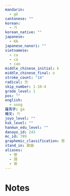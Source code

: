 ```yaml
---
mandarin:
  - gē
cantonese: ""
korean:
  - 가
korean_native: ""
japanese:
  - KA
japanese_nanori: ""
vietnamese:
  - ca
  - cà
  - cao
middle_chinese_initial: k
middle_chinese_final: ɑ
stroke_count: "14"
radical: 欠
skip_number: 1-10-4
grade_level: 1
pos: ""
english:
  - song
羅馬字: ga
韓文: 가
joyo_level: ""
hsk_level: ""
hanmun_edu_level: ""
danayo_id: 243
mc_id: 789
graphemic_classification: 哥
stand_in: 歌曲
aliases:
  - 欨
  - 謌
  - 哥
---
```


# Notes

